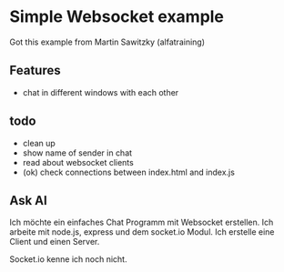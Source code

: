 # Simple Websocket example

Got this example from Martin Sawitzky (alfatraining)


## Features

- chat in different windows with each other

## todo
- clean up
- show name of sender in chat
- read about websocket clients
- (ok) check connections between index.html and index.js


## Ask AI
Ich möchte ein einfaches Chat Programm mit Websocket erstellen. 
Ich arbeite mit node.js, express und dem socket.io Modul.
Ich erstelle eine Client und einen Server. 

Socket.io kenne ich noch nicht.

